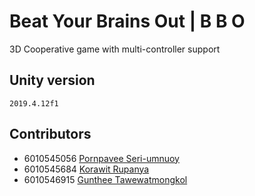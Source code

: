 # Beat Your Brains Out | B B O

3D Cooperative game with multi-controller support

## Unity version

    2019.4.12f1

## Contributors

- 6010545056 [Pornpavee Seri-umnuoy](https://github.com/neung123)
- 6010545684 [Korawit Rupanya](https://github.com/KorawitRupanya)
- 6010546915 [Gunthee Tawewatmongkol](https://github.com/KameriiJ)